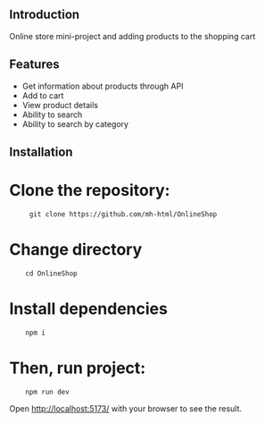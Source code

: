 ## Introduction

Online store mini-project and adding products to the shopping cart

## Features

- Get information about products through API
- Add to cart
- View product details
- Ability to search
- Ability to search by category

## Installation

# Clone the repository:

         git clone https://github.com/mh-html/OnlineShop

# Change directory

        cd OnlineShop

# Install dependencies

        npm i

# Then, run project:

        npm run dev

Open [http://localhost:5173/](http://localhost:5173/) with your browser to see the result.
